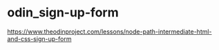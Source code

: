 # odin_sign-up-form
https://www.theodinproject.com/lessons/node-path-intermediate-html-and-css-sign-up-form
